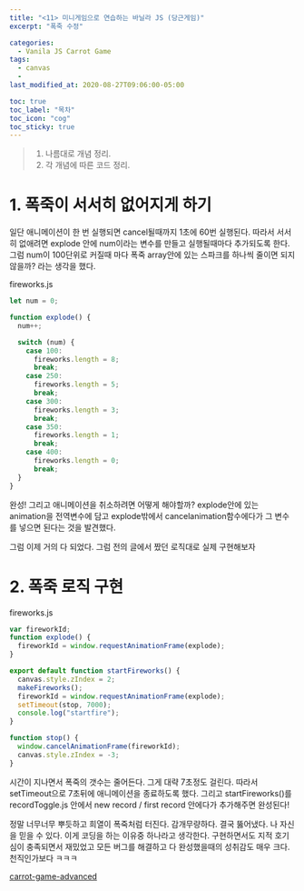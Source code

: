 ```yaml
---
title: "<11> 미니게임으로 연습하는 바닐라 JS (당근게임)"
excerpt: "폭죽 수정"

categories:
  - Vanila JS Carrot Game
tags:
  - canvas
  -
last_modified_at: 2020-08-27T09:06:00-05:00

toc: true
toc_label: "목차"
toc_icon: "cog"
toc_sticky: true
---
```


> 1. 나름대로 개념 정리.
> 2. 각 개념에 따른 코드 정리.

# 1. 폭죽이 서서히 없어지게 하기

일단 애니메이션이 한 번 실행되면 cancel될때까지 1초에 60번 실행된다. 따라서 서서히 없애려면 explode 안에 num이라는 변수를 만들고 실행될때마다 추가되도록 한다. 그럼 num이 100단위로 커질때 마다 폭죽 array안에 있는 스파크를 하나씩 줄이면 되지 않을까? 라는 생각을 했다.

fireworks.js

```javascript
let num = 0;

function explode() {
  num++;

  switch (num) {
    case 100:
      fireworks.length = 8;
      break;
    case 250:
      fireworks.length = 5;
      break;
    case 300:
      fireworks.length = 3;
      break;
    case 350:
      fireworks.length = 1;
      break;
    case 400:
      fireworks.length = 0;
      break;
  }
}
```

완성!
그리고 애니메이션을 취소하려면 어떻게 해야할까? explode안에 있는 animation을 전역변수에 담고 explode밖에서 cancelanimation함수에다가 그 변수를 넣으면 된다는 것을 발견했다.

그럼 이제 거의 다 되었다. 그럼 전의 글에서 짰던 로직대로 실제 구현해보자

# 2. 폭죽 로직 구현

fireworks.js

```javascript
var fireworkId;
function explode() {
  fireworkId = window.requestAnimationFrame(explode);
}

export default function startFireworks() {
  canvas.style.zIndex = 2;
  makeFireworks();
  fireworkId = window.requestAnimationFrame(explode);
  setTimeout(stop, 7000);
  console.log("startfire");
}

function stop() {
  window.cancelAnimationFrame(fireworkId);
  canvas.style.zIndex = -3;
}
```

시간이 지나면서 폭죽의 갯수는 줄어든다. 그게 대략 7초정도 걸린다. 따라서 setTimeout으로 7초뒤에 애니메이션을 종료하도록 했다.
그리고 startFireworks()를 recordToggle.js 안에서 new record / first record 안에다가 추가해주면 완성된다!

정말 너무너무 뿌듯하고 희열이 폭죽처럼 터진다. 감개무량하다. 결국 뚫어냈다. 나 자신을 믿을 수 있다. 이게 코딩을 하는 이유중 하나라고 생각한다.
구현하면서도 지적 호기심이 충족되면서 재밌었고 모든 버그를 해결하고 다 완성했을때의 성취감도 매우 크다. 천직인가보다 ㅋㅋㅋ

[carrot-game-advanced](https://yeonghunko.github.io/carrot_collect_advanced/)
